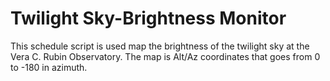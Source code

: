 # Twilight Sky-Brightness Monitor

This schedule script is used map the brightness of the twilight sky at the Vera C. Rubin Observatory. The map is Alt/Az coordinates that goes from 0 to -180 in azimuth. 
